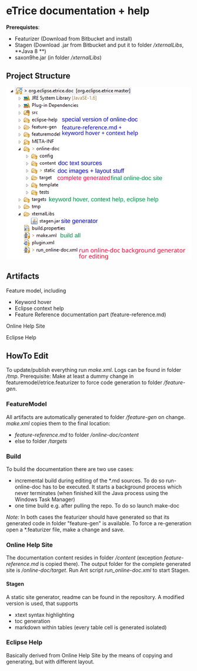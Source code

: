 eTrice documentation + help
=======


**Prerequistes**:

- Featurizer (Download from Bitbucket and install)
- Stagen (Download .jar from Bitbucket and put it to folder */xternalLibs*, **Java 8 **)
- saxon9he.jar (in folder */xternalLibs*)

## Project Structure

![commented screenshot](project_structure.svg)

## Artifacts

Feature model, including

- Keyword hover
- Eclipse context help
- Feature Reference documentation part (feature-reference.md)

Online Help Site

Eclipse Help


## HowTo Edit

To update/publish everything run *make.xml*. Logs can be found in folder */tmp*.
Prerequisite: Make at least a dummy change in featuremodel/etrice.featurizer to force code generation to folder */feature-gen*.

### FeatureModel

All artifacts are automatically generated to folder */feature-gen* on change. *make.xml* copies them to the final location:

- *feature-reference.md* to folder */online-doc/content*
- else to folder */targets*

### Build

To build the documentation there are two use cases:

- incremental build during editing of the *.md sources. To do so run-online-doc has to be executed. It starts a background
process which never terminates (when finished kill the Java process using the Windows Task Manager)
- one time build e.g. after pulling the repo. To do so launch make-doc

*Note:* In both cases the featurizer should have generated so that its generated code in folder "feature-gen" is available.
To force a re-generation open a *.featurizer file, make a change and save.

### Online Help Site

The documentation content resides in folder */content* (exception *feature-reference.md* is copied there). The output folder for the complete generated site is */online-doc/target*. Run Ant script *run_online-doc.xml* to start Stagen.

#### Stagen

A static site generator, readme can be found in the repository. A modified version is used, that supports

- xtext syntax highlighting
- toc generation
- markdown within tables (every table cell is generated isolated)

### Eclipse Help

Basically derived from Online Help Site by the means of copying and generating, but with different layout.





